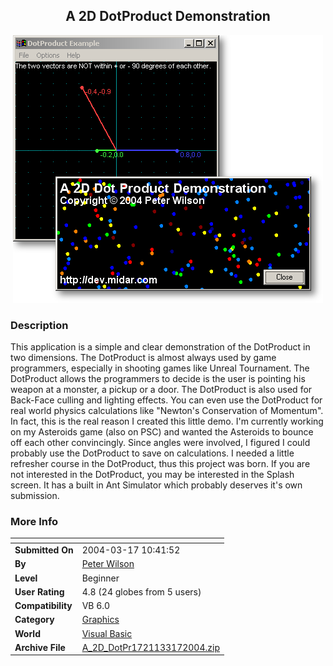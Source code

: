 ﻿<div align="center">

## A 2D DotProduct Demonstration

<img src="PIC2004317938189556.gif">
</div>

### Description

This application is a simple and clear demonstration of the DotProduct in two dimensions. The DotProduct is almost always used by game programmers, especially in shooting games like Unreal Tournament. The DotProduct allows the programmers to decide is the user is pointing his weapon at a monster, a pickup or a door. The DotProduct is also used for Back-Face culling and lighting effects. You can even use the DotProduct for real world physics calculations like "Newton's Conservation of Momentum". In fact, this is the real reason I created this little demo. I'm currently working on my Asteroids game (also on PSC) and wanted the Asteroids to bounce off each other convincingly. Since angles were involved, I figured I could probably use the DotProduct to save on calculations. I needed a little refresher course in the DotProduct, thus this project was born. If you are not interested in the DotProduct, you may be interested in the Splash screen. It has a built in Ant Simulator which probably deserves it's own submission.
 
### More Info
 


<span>             |<span>
---                |---
**Submitted On**   |2004-03-17 10:41:52
**By**             |[Peter Wilson](https://github.com/Planet-Source-Code/PSCIndex/blob/master/ByAuthor/peter-wilson.md)
**Level**          |Beginner
**User Rating**    |4.8 (24 globes from 5 users)
**Compatibility**  |VB 6\.0
**Category**       |[Graphics](https://github.com/Planet-Source-Code/PSCIndex/blob/master/ByCategory/graphics__1-46.md)
**World**          |[Visual Basic](https://github.com/Planet-Source-Code/PSCIndex/blob/master/ByWorld/visual-basic.md)
**Archive File**   |[A\_2D\_DotPr1721133172004\.zip](https://github.com/Planet-Source-Code/peter-wilson-a-2d-dotproduct-demonstration__1-52436/archive/master.zip)








